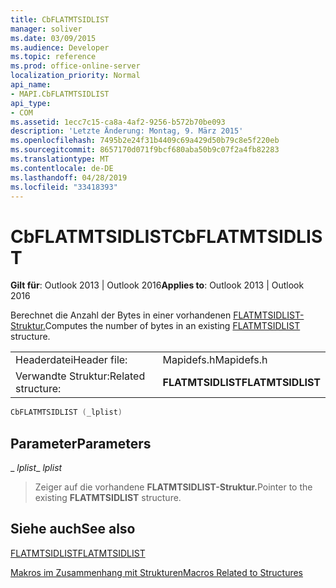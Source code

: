 ```yaml
---
title: CbFLATMTSIDLIST
manager: soliver
ms.date: 03/09/2015
ms.audience: Developer
ms.topic: reference
ms.prod: office-online-server
localization_priority: Normal
api_name:
- MAPI.CbFLATMTSIDLIST
api_type:
- COM
ms.assetid: 1ecc7c15-ca8a-4af2-9256-b572b70be093
description: 'Letzte Änderung: Montag, 9. März 2015'
ms.openlocfilehash: 7495b2e24f31b4409c69a429d50b79c8e5f220eb
ms.sourcegitcommit: 8657170d071f9bcf680aba50b9c07f2a4fb82283
ms.translationtype: MT
ms.contentlocale: de-DE
ms.lasthandoff: 04/28/2019
ms.locfileid: "33418393"
---
```

# <a name="cbflatmtsidlist"></a><span data-ttu-id="249f5-103">CbFLATMTSIDLIST</span><span class="sxs-lookup"><span data-stu-id="249f5-103">CbFLATMTSIDLIST</span></span>

  
  
<span data-ttu-id="249f5-104">**Gilt für**: Outlook 2013 | Outlook 2016</span><span class="sxs-lookup"><span data-stu-id="249f5-104">**Applies to**: Outlook 2013 | Outlook 2016</span></span> 
  
<span data-ttu-id="249f5-105">Berechnet die Anzahl der Bytes in einer vorhandenen [FLATMTSIDLIST-Struktur.](flatmtsidlist.md)</span><span class="sxs-lookup"><span data-stu-id="249f5-105">Computes the number of bytes in an existing [FLATMTSIDLIST](flatmtsidlist.md) structure.</span></span> 
  
|||
|:-----|:-----|
|<span data-ttu-id="249f5-106">Headerdatei</span><span class="sxs-lookup"><span data-stu-id="249f5-106">Header file:</span></span>  <br/> |<span data-ttu-id="249f5-107">Mapidefs.h</span><span class="sxs-lookup"><span data-stu-id="249f5-107">Mapidefs.h</span></span>  <br/> |
|<span data-ttu-id="249f5-108">Verwandte Struktur:</span><span class="sxs-lookup"><span data-stu-id="249f5-108">Related structure:</span></span>  <br/> |<span data-ttu-id="249f5-109">**FLATMTSIDLIST**</span><span class="sxs-lookup"><span data-stu-id="249f5-109">**FLATMTSIDLIST**</span></span> <br/> |
   
```cpp
CbFLATMTSIDLIST (_lplist)
```

## <a name="parameters"></a><span data-ttu-id="249f5-110">Parameter</span><span class="sxs-lookup"><span data-stu-id="249f5-110">Parameters</span></span>

 <span data-ttu-id="249f5-111">_ _lplist_</span><span class="sxs-lookup"><span data-stu-id="249f5-111">_ _lplist_</span></span>
  
> <span data-ttu-id="249f5-112">Zeiger auf die vorhandene **FLATMTSIDLIST-Struktur.**</span><span class="sxs-lookup"><span data-stu-id="249f5-112">Pointer to the existing **FLATMTSIDLIST** structure.</span></span> 
    
## <a name="see-also"></a><span data-ttu-id="249f5-113">Siehe auch</span><span class="sxs-lookup"><span data-stu-id="249f5-113">See also</span></span>



[<span data-ttu-id="249f5-114">FLATMTSIDLIST</span><span class="sxs-lookup"><span data-stu-id="249f5-114">FLATMTSIDLIST</span></span>](flatmtsidlist.md)


[<span data-ttu-id="249f5-115">Makros im Zusammenhang mit Strukturen</span><span class="sxs-lookup"><span data-stu-id="249f5-115">Macros Related to Structures</span></span>](macros-related-to-structures.md)

